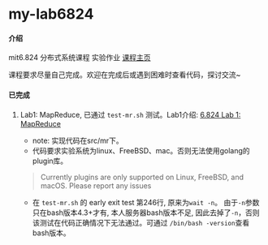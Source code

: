# my-lab6824

#### 介绍
mit6.824 分布式系统课程 实验作业
[课程主页](https://pdos.csail.mit.edu/6.824/schedule.html)

课程要求尽量自己完成。欢迎在完成后或遇到困难时查看代码，探讨交流~

#### 已完成
1. Lab1: MapReduce, 已通过 `test-mr.sh` 测试。Lab1介绍: [6.824 Lab 1: MapReduce](https://pdos.csail.mit.edu/6.824/labs/lab-mr.html)
    - note: 实现代码在src/mr下。
    - 代码要求实验系统为linux、FreeBSD、mac。否则无法使用golang的plugin库。 
    > Currently plugins are only supported on Linux, FreeBSD, and macOS. Please report any issues

    - 在 `test-mr.sh` 的 early exit test 第246行, 原来为`wait -n`。 由于`-n`参数只在bash版本4.3+才有, 本人服务器bash版本不足, 因此去掉了`-n`，否则该测试在代码正确情况下无法通过。可通过 `/bin/bash -version`查看bash版本。
